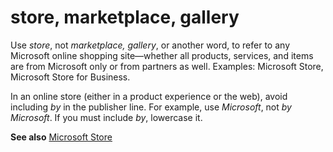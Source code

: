 # store, marketplace, gallery

Use *store*, not *marketplace, gallery*, or
another word, to refer to any Microsoft online shopping
site―whether all products, services, and items are
from Microsoft only or from partners as well. Examples: Microsoft Store, Microsoft Store for Business.

In an online store (either in a product experience or the web), avoid including *by* in the publisher line. For example, use *Microsoft*, not *by Microsoft*. If you must include *by*, lowercase it. 

**See also** [Microsoft Store](../m/microsoft-store.md)
